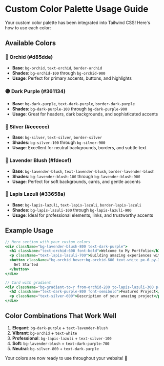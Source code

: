 # Custom Color Palette Usage Guide

Your custom color palette has been integrated into Tailwind CSS! Here's how to use each color:

## Available Colors

### 🌸 Orchid (#d85dde)
- **Base**: `bg-orchid`, `text-orchid`, `border-orchid`
- **Shades**: `bg-orchid-100` through `bg-orchid-900`
- **Usage**: Perfect for primary accents, buttons, and highlights

### 🟣 Dark Purple (#361134)
- **Base**: `bg-dark-purple`, `text-dark-purple`, `border-dark-purple`
- **Shades**: `bg-dark-purple-100` through `bg-dark-purple-900`
- **Usage**: Great for headers, dark backgrounds, and sophisticated accents

### 🔘 Silver (#cecccc)
- **Base**: `bg-silver`, `text-silver`, `border-silver`
- **Shades**: `bg-silver-100` through `bg-silver-900`
- **Usage**: Excellent for neutral backgrounds, borders, and subtle text

### 🌺 Lavender Blush (#fdecef)
- **Base**: `bg-lavender-blush`, `text-lavender-blush`, `border-lavender-blush`
- **Shades**: `bg-lavender-blush-100` through `bg-lavender-blush-900`
- **Usage**: Perfect for soft backgrounds, cards, and gentle accents

### 🔷 Lapis Lazuli (#33658a)
- **Base**: `bg-lapis-lazuli`, `text-lapis-lazuli`, `border-lapis-lazuli`
- **Shades**: `bg-lapis-lazuli-100` through `bg-lapis-lazuli-900`
- **Usage**: Ideal for professional elements, links, and trustworthy accents

## Example Usage

```jsx
// Hero section with your custom colors
<div className="bg-lavender-blush-800 text-dark-purple">
  <h1 className="text-orchid-600 font-bold">Welcome to My Portfolio</h1>
  <p className="text-lapis-lazuli-700">Building amazing experiences with code</p>
  <button className="bg-orchid hover:bg-orchid-600 text-white px-6 py-3 rounded-lg">
    Get Started
  </button>
</div>

// Card with gradient
<div className="bg-gradient-to-r from-orchid-200 to-lapis-lazuli-300 p-6 rounded-xl">
  <h2 className="text-dark-purple-800 font-semibold">Featured Project</h2>
  <p className="text-silver-600">Description of your amazing project</p>
</div>
```

## Color Combinations That Work Well

1. **Elegant**: `bg-dark-purple` + `text-lavender-blush`
2. **Vibrant**: `bg-orchid` + `text-white`
3. **Professional**: `bg-lapis-lazuli` + `text-silver-100`
4. **Soft**: `bg-lavender-blush` + `text-dark-purple-700`
5. **Neutral**: `bg-silver-800` + `text-dark-purple`

Your colors are now ready to use throughout your website! 🎨
